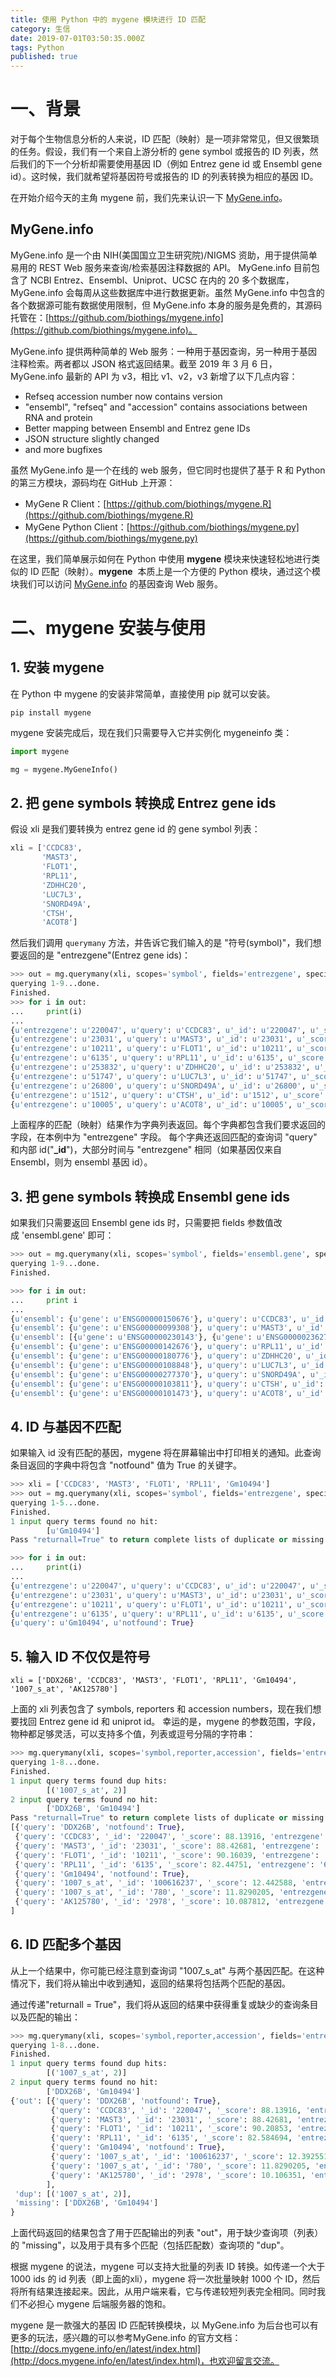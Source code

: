 ```yaml
---
title: 使用 Python 中的 mygene 模块进行 ID 匹配
category: 生信
date: 2019-07-01T03:50:35.000Z
tags: Python
published: true
---
```


<a name="2e2d5a8d"></a>
# 一、背景

对于每个生物信息分析的人来说，ID 匹配（映射）是一项非常常见，但又很繁琐的任务。假设，我们有一个来自上游分析的 gene symbol 或报告的 ID 列表，然后我们的下一个分析却需要使用基因 ID（例如 Entrez gene id 或 Ensembl gene id）。这时候，我们就希望将基因符号或报告的 ID 的列表转换为相应的基因 ID。

在开始介绍今天的主角 mygene 前，我们先来认识一下 [MyGene.info](https://www.yuque.com/shenweiyan/bioit/qr6blq/MyGene.info)。

<a name="MyGene.info"></a>
## MyGene.info

MyGene.info 是一个由 NIH(美国国立卫生研究院)/NIGMS 资助，用于提供简单易用的 REST Web 服务来查询/检索基因注释数据的 API。 MyGene.info 目前包含了 NCBI Entrez、Ensembl、Uniprot、UCSC 在内的 20 多个数据库，MyGene.info 会每周从这些数据库中进行数据更新。虽然 MyGene.info 中包含的各个数据源可能有数据使用限制，但 MyGene.info 本身的服务是免费的，其源码托管在：[https://github.com/biothings/mygene.info](https://github.com/biothings/mygene.info)。

MyGene.info 提供两种简单的 Web 服务：一种用于基因查询，另一种用于基因注释检索。两者都以 JSON 格式返回结果。截至 2019 年 3 月 6 日，MyGene.info 最新的 API 为 v3，相比 v1、v2，v3 新增了以下几点内容：

- Refseq accession number now contains version
- "ensembl", "refseq" and "accession" contains associations between RNA and protein
- Better mapping between Ensembl and Entrez gene IDs
- JSON structure slightly changed
- and more bugfixes

虽然 MyGene.info 是一个在线的 web 服务，但它同时也提供了基于 R 和 Python 的第三方模块，源码均在 GitHub 上开源：

- MyGene R Client：[https://github.com/biothings/mygene.R](https://github.com/biothings/mygene.R)
- MyGene Python Client：[https://github.com/biothings/mygene.py](https://github.com/biothings/mygene.py)

在这里，我们简单展示如何在 Python 中使用 **mygene** 模块来快速轻松地进行类似的 ID 匹配（映射）。**mygene**  本质上是一个方便的 Python 模块，通过这个模块我们可以访问 [MyGene.info](MyGene.info) 的基因查询 Web 服务。

<a name="263d0691"></a>
# 二、mygene 安装与使用

<a name="291be7c8"></a>
## 1. 安装 mygene

在 Python 中 mygene 的安装非常简单，直接使用 pip 就可以安装。
```shell
pip install mygene
```

mygene 安装完成后，现在我们只需要导入它并实例化 mygeneinfo 类：
```python
import mygene

mg = mygene.MyGeneInfo()
```

<a name="be569bd1"></a>
## 2. 把 gene symbols 转换成 Entrez gene ids
假设 xli 是我们要转换为 entrez gene id 的 gene symbol 列表：
```python
xli = ['CCDC83',
       'MAST3',
       'FLOT1',
       'RPL11',
       'ZDHHC20',
       'LUC7L3',
       'SNORD49A',
       'CTSH',
       'ACOT8']
```

然后我们调用 `querymany` 方法，并告诉它我们输入的是 "符号(symbol)"，我们想要返回的是 "entrezgene"(Entrez gene ids)：
```python
>>> out = mg.querymany(xli, scopes='symbol', fields='entrezgene', species='human')
querying 1-9...done.
Finished.
>>> for i in out:
...     print(i)
...
{u'entrezgene': u'220047', u'query': u'CCDC83', u'_id': u'220047', u'_score': 87.6894}
{u'entrezgene': u'23031', u'query': u'MAST3', u'_id': u'23031', u'_score': 88.66032}
{u'entrezgene': u'10211', u'query': u'FLOT1', u'_id': u'10211', u'_score': 89.97141}
{u'entrezgene': u'6135', u'query': u'RPL11', u'_id': u'6135', u'_score': 82.54278}
{u'entrezgene': u'253832', u'query': u'ZDHHC20', u'_id': u'253832', u'_score': 87.46338}
{u'entrezgene': u'51747', u'query': u'LUC7L3', u'_id': u'51747', u'_score': 86.709984}
{u'entrezgene': u'26800', u'query': u'SNORD49A', u'_id': u'26800', u'_score': 107.5259}
{u'entrezgene': u'1512', u'query': u'CTSH', u'_id': u'1512', u'_score': 85.86504}
{u'entrezgene': u'10005', u'query': u'ACOT8', u'_id': u'10005', u'_score': 84.415535}
```

上面程序的匹配（映射）结果作为字典列表返回。每个字典都包含我们要求返回的字段，在本例中为 "entrezgene" 字段。 每个字典还返回匹配的查询词 "query" 和内部 id("**_id**")，大部分时间与 "entrezgene" 相同（如果基因仅来自 Ensembl，则为 ensembl 基因 id）。

<a name="7fa51b80"></a>
## 3. 把 gene symbols 转换成 Ensembl gene ids
如果我们只需要返回 Ensembl gene ids 时，只需要把 fields 参数值改成 'ensembl.gene' 即可：

```python
>>> out = mg.querymany(xli, scopes='symbol', fields='ensembl.gene', species='human')
querying 1-9...done.
Finished.

>>> for i in out:
...     print i
...
{u'ensembl': {u'gene': u'ENSG00000150676'}, u'query': u'CCDC83', u'_id': u'220047', u'_score': 87.86632}
{u'ensembl': {u'gene': u'ENSG00000099308'}, u'query': u'MAST3', u'_id': u'23031', u'_score': 88.42681}
{u'ensembl': [{u'gene': u'ENSG00000230143'}, {u'gene': u'ENSG00000236271'}, {u'gene': u'ENSG00000137312'}, {u'gene': u'ENSG00000206379'}, {u'gene': u'ENSG00000232280'}, {u'gene': u'ENSG00000206480'}, {u'gene': u'ENSG00000224740'}, {u'gene': u'ENSG00000223654'}], u'query': u'FLOT1', u'_id': u'10211', u'_score': 90.23538}
{u'ensembl': {u'gene': u'ENSG00000142676'}, u'query': u'RPL11', u'_id': u'6135', u'_score': 82.40764}
{u'ensembl': {u'gene': u'ENSG00000180776'}, u'query': u'ZDHHC20', u'_id': u'253832', u'_score': 87.6894}
{u'ensembl': {u'gene': u'ENSG00000108848'}, u'query': u'LUC7L3', u'_id': u'51747', u'_score': 86.635506}
{u'ensembl': {u'gene': u'ENSG00000277370'}, u'query': u'SNORD49A', u'_id': u'26800', u'_score': 107.55141}
{u'ensembl': {u'gene': u'ENSG00000103811'}, u'query': u'CTSH', u'_id': u'1512', u'_score': 85.88113}
{u'ensembl': {u'gene': u'ENSG00000101473'}, u'query': u'ACOT8', u'_id': u'10005', u'_score': 83.99602}
```

<a name="b02446a6"></a>
## 4. ID 与基因不匹配
如果输入 id 没有匹配的基因，mygene 将在屏幕输出中打印相关的通知。此查询条目返回的字典中将包含 "notfound" 值为 True 的关键字。
```python
>>> xli = ['CCDC83', 'MAST3', 'FLOT1', 'RPL11', 'Gm10494']
>>> out = mg.querymany(xli, scopes='symbol', fields='entrezgene', species='human')
querying 1-5...done.
Finished.
1 input query terms found no hit:
        [u'Gm10494']
Pass "returnall=True" to return complete lists of duplicate or missing query terms.

>>> for i in out:
...     print(i)
...
{u'entrezgene': u'220047', u'query': u'CCDC83', u'_id': u'220047', u'_score': 87.6894}
{u'entrezgene': u'23031', u'query': u'MAST3', u'_id': u'23031', u'_score': 88.89522}
{u'entrezgene': u'10211', u'query': u'FLOT1', u'_id': u'10211', u'_score': 89.862946}
{u'entrezgene': u'6135', u'query': u'RPL11', u'_id': u'6135', u'_score': 82.584694}
{u'query': u'Gm10494', u'notfound': True}
```

<a name="eded8793"></a>
## 5. 输入 ID 不仅仅是符号

```
xli = ['DDX26B', 'CCDC83', 'MAST3', 'FLOT1', 'RPL11', 'Gm10494', '1007_s_at', 'AK125780']
```

上面的 xli 列表包含了 symbols, reporters 和 accession numbers，现在我们想要找回 Entrez gene id 和 uniprot id。 幸运的是，mygene 的参数范围，字段，物种都足够灵活，可以支持多个值，列表或逗号分隔的字符串：
```python
>>> mg.querymany(xli, scopes='symbol,reporter,accession', fields='entrezgene,uniprot', species='human')
querying 1-8...done.
Finished.
1 input query terms found dup hits:
        [('1007_s_at', 2)]
2 input query terms found no hit:
        ['DDX26B', 'Gm10494']
Pass "returnall=True" to return complete lists of duplicate or missing query terms.
[{'query': 'DDX26B', 'notfound': True}, 
 {'query': 'CCDC83', '_id': '220047', '_score': 88.13916, 'entrezgene': '220047', 'uniprot': {'Swiss-Prot': 'Q8IWF9', 'TrEMBL': 'H0YDV3'}}, 
 {'query': 'MAST3', '_id': '23031', '_score': 88.42681, 'entrezgene': '23031', 'uniprot': {'Swiss-Prot': 'O60307', 'TrEMBL': 'V9GYV0'}}, 
 {'query': 'FLOT1', '_id': '10211', '_score': 90.16039, 'entrezgene': '10211', 'uniprot': {'Swiss-Prot': 'O75955', 'TrEMBL': ['A2AB09', 'Q5ST80', 'A2ABJ5', 'A2AB10', 'A2AB12', 'A2AB13', 'A2AB11']}}, 
 {'query': 'RPL11', '_id': '6135', '_score': 82.44751, 'entrezgene': '6135', 'uniprot': {'Swiss-Prot': 'P62913', 'TrEMBL': ['Q5VVC8', 'Q5VVD0', 'A0A2R8Y447']}}, 
 {'query': 'Gm10494', 'notfound': True}, 
 {'query': '1007_s_at', '_id': '100616237', '_score': 12.442588, 'entrezgene': '100616237'}, 
 {'query': '1007_s_at', '_id': '780', '_score': 11.8290205, 'entrezgene': '780', 'uniprot': {'Swiss-Prot': 'Q08345', 'TrEMBL': ['A0A0A0MSX3', 'A0A024RCL1', 'A0A024RCQ1', 'A0A024RCJ0', 'Q96T61', 'Q96T62', 'A2ABM8', 'A2ABL2', 'A2ABL0', 'E7ERN0', 'A0A0G2JIA2', 'D6RB35', 'A0A0G2JI85', 'D6RAJ3', 'A0A0G2JHK4', 'A0A0G2JJA0', 'H0YAH6', 'A0A140T972', 'E7EUD5', 'E7EXB0', 'E7EPN2', 'E7ETI3', 'E7EVT1', 'E7EVW6', 'A0A0G2JNZ7', 'H0Y717', 'E7ESR9', 'D6R9C4', 'E7EQ23', 'E7EUP7', 'E7EQ30', 'E7EPH4', 'H0Y9F4', 'E7EN94', 'D6RBU7', 'D6RGW5', 'D6RB82', 'E7ETX3', 'E7EX99', 'E7ERI6', 'E7ES06', 'E7ENJ2']}}, 
 {'query': 'AK125780', '_id': '2978', '_score': 10.087812, 'entrezgene': '2978', 'uniprot': {'Swiss-Prot': 'P43080', 'TrEMBL': ['A6PVH5', 'B2R9P6', 'A0A0A0MTF5']}}
]
```

<a name="0679e648"></a>
## 6. ID 匹配多个基因
从上一个结果中，你可能已经注意到查询词 "1007_s_at" 与两个基因匹配。在这种情况下，我们将从输出中收到通知，返回的结果将包括两个匹配的基因。

通过传递"returnall = True"，我们将从返回的结果中获得重复或缺少的查询条目以及匹配的输出：
```python
>>> mg.querymany(xli, scopes='symbol,reporter,accession', fields='entrezgene,uniprot', species='human', returnall=True)
querying 1-8...done.
Finished.
1 input query terms found dup hits:
        [('1007_s_at', 2)]
2 input query terms found no hit:
        ['DDX26B', 'Gm10494']
{'out': [{'query': 'DDX26B', 'notfound': True}, 
         {'query': 'CCDC83', '_id': '220047', '_score': 88.13916, 'entrezgene': '220047', 'uniprot': {'Swiss-Prot': 'Q8IWF9', 'TrEMBL': 'H0YDV3'}}, 
         {'query': 'MAST3', '_id': '23031', '_score': 88.42681, 'entrezgene': '23031', 'uniprot': {'Swiss-Prot': 'O60307', 'TrEMBL': 'V9GYV0'}}, 
         {'query': 'FLOT1', '_id': '10211', '_score': 90.20853, 'entrezgene': '10211', 'uniprot': {'Swiss-Prot': 'O75955', 'TrEMBL': ['A2AB09', 'Q5ST80', 'A2ABJ5', 'A2AB10', 'A2AB12', 'A2AB13', 'A2AB11']}}, 
         {'query': 'RPL11', '_id': '6135', '_score': 82.584694, 'entrezgene': '6135', 'uniprot': {'Swiss-Prot': 'P62913', 'TrEMBL': ['Q5VVC8', 'Q5VVD0', 'A0A2R8Y447']}}, 
         {'query': 'Gm10494', 'notfound': True}, 
         {'query': '1007_s_at', '_id': '100616237', '_score': 12.392551, 'entrezgene': '100616237'}, 
         {'query': '1007_s_at', '_id': '780', '_score': 11.8290205, 'entrezgene': '780', 'uniprot': {'Swiss-Prot': 'Q08345', 'TrEMBL': ['A0A0A0MSX3', 'A0A024RCL1', 'A0A024RCQ1', 'A0A024RCJ0', 'Q96T61', 'Q96T62', 'A2ABM8', 'A2ABL2', 'A2ABL0', 'E7ERN0', 'A0A0G2JIA2', 'D6RB35', 'A0A0G2JI85', 'D6RAJ3', 'A0A0G2JHK4', 'A0A0G2JJA0', 'H0YAH6', 'A0A140T972', 'E7EUD5', 'E7EXB0', 'E7EPN2', 'E7ETI3', 'E7EVT1', 'E7EVW6', 'A0A0G2JNZ7', 'H0Y717', 'E7ESR9', 'D6R9C4', 'E7EQ23', 'E7EUP7', 'E7EQ30', 'E7EPH4', 'H0Y9F4', 'E7EN94', 'D6RBU7', 'D6RGW5', 'D6RB82', 'E7ETX3', 'E7EX99', 'E7ERI6', 'E7ES06', 'E7ENJ2']}}, 
         {'query': 'AK125780', '_id': '2978', '_score': 10.106351, 'entrezgene': '2978', 'uniprot': {'Swiss-Prot': 'P43080', 'TrEMBL': ['A6PVH5', 'B2R9P6', 'A0A0A0MTF5']}}
        ], 
 'dup': [('1007_s_at', 2)], 
 'missing': ['DDX26B', 'Gm10494']
}
```

上面代码返回的结果包含了用于匹配输出的列表 "out"，用于缺少查询项（列表）的 "missing"，以及用于具有多个匹配（包括匹配数）查询项的 "dup"。

根据 mygene 的说法，mygene 可以支持大批量的列表 ID 转换。如传递一个大于 1000 ids 的 id 列表（即上面的xli），mygene 将一次批量映射 1000 个 ID，然后将所有结果连接起来。因此，从用户端来看，它与传递较短列表完全相同。同时我们不必担心 mygene 后端服务器的饱和。

mygene 是一款强大的基因 ID 匹配转换模块，以 MyGene.info 为后台也可以有更多的玩法，感兴趣的可以参考MyGene.info 的官方文档：[http://docs.mygene.info/en/latest/index.html](http://docs.mygene.info/en/latest/index.html)，也欢迎留言交流。
